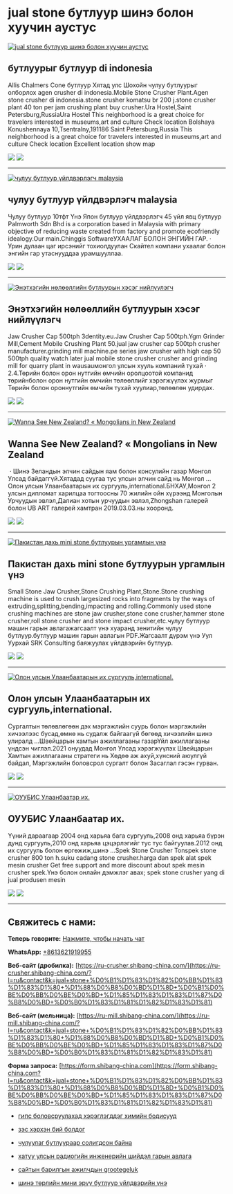# jual stone бутлуур шинэ болон хуучин аустус

<a href="https://swt.shibang-china.com/?l=ru&img&k=jual+stone+%D0%B1%D1%83%D1%82%D0%BB%D1%83%D1%83%D1%80+%D1%88%D0%B8%D0%BD%D1%8D+%D0%B1%D0%BE%D0%BB%D0%BE%D0%BD+%D1%85%D1%83%D1%83%D1%87%D0%B8%D0%BD+%D0%B0%D1%83%D1%81%D1%82%D1%83%D1%81" target="_blank">![jual stone бутлуур шинэ болон хуучин аустус](http://static.shibang-china.com/all-800x300/384.jpg)</a>

## бутлуурыг бутлуур di indonesia
Allis Chalmers Cone бутлуур Хятад улс Шохойн чулуу бутлуурыг олборлох agen crusher di indonesia.Mobile Stone Crusher Plant.Agen stone crusher di indonesia.stone crusher komatsu br 200 j.stone crusher plant 40 ton per jam crushing plant buy crusher.Ura Hostel,Saint Petersburg,RussiaUra Hostel This neighborhood is a great choice for travelers interested in museums,art and culture Check location Bolshaya Konushennaya 10,Tsentralny,191186 Saint Petersburg,Russia This neighborhood is a great choice for travelers interested in museums,art and culture Check location Excellent location show map


<a href="https://whatsapp.shibangsoft.com/WhatsApp.php" target="_blank" title="WhatsApp">![](http://static.shibang-china.com/icon/whatsapp.png)</a> <a href="https://swt.shibang-china.com/?l=ru&icon&k=jual+stone+%D0%B1%D1%83%D1%82%D0%BB%D1%83%D1%83%D1%80+%D1%88%D0%B8%D0%BD%D1%8D+%D0%B1%D0%BE%D0%BB%D0%BE%D0%BD+%D1%85%D1%83%D1%83%D1%87%D0%B8%D0%BD+%D0%B0%D1%83%D1%81%D1%82%D1%83%D1%81" target="_blank">![](http://static.shibang-china.com/icon/chat-ru.png)</a>

---

<a href="https://swt.shibang-china.com/?l=ru&img&k=jual+stone+%D0%B1%D1%83%D1%82%D0%BB%D1%83%D1%83%D1%80+%D1%88%D0%B8%D0%BD%D1%8D+%D0%B1%D0%BE%D0%BB%D0%BE%D0%BD+%D1%85%D1%83%D1%83%D1%87%D0%B8%D0%BD+%D0%B0%D1%83%D1%81%D1%82%D1%83%D1%81" target="_blank">![чулуу бутлуур үйлдвэрлэгч malaysia](http://static.shibang-china.com/all-800x300/1368.jpg)</a>

## чулуу бутлуур үйлдвэрлэгч malaysia
Чулуу бутлуур 10тфт Үнэ Япон бутлуур үйлдвэрлэгч 45 үйл явц бутлуур Palmworth Sdn Bhd is a corporation based in Malaysia with primary objective of reducing waste created from factory and promote ecofriendly idealogy.Our main.Chinggis SoftwareУХААЛАГ БОЛОН ЭНГИЙН ГАР.&nbsp;&#0183;&#32;Урин дулаан цаг ирсэнийг тохиолдуулан Скайтел компани ухаалаг болон энгийн гар утаснууддаа урамшууллаа.


<a href="https://whatsapp.shibangsoft.com/WhatsApp.php" target="_blank" title="WhatsApp">![](http://static.shibang-china.com/icon/whatsapp.png)</a> <a href="https://swt.shibang-china.com/?l=ru&icon&k=jual+stone+%D0%B1%D1%83%D1%82%D0%BB%D1%83%D1%83%D1%80+%D1%88%D0%B8%D0%BD%D1%8D+%D0%B1%D0%BE%D0%BB%D0%BE%D0%BD+%D1%85%D1%83%D1%83%D1%87%D0%B8%D0%BD+%D0%B0%D1%83%D1%81%D1%82%D1%83%D1%81" target="_blank">![](http://static.shibang-china.com/icon/chat-ru.png)</a>

---

<a href="https://swt.shibang-china.com/?l=ru&img&k=jual+stone+%D0%B1%D1%83%D1%82%D0%BB%D1%83%D1%83%D1%80+%D1%88%D0%B8%D0%BD%D1%8D+%D0%B1%D0%BE%D0%BB%D0%BE%D0%BD+%D1%85%D1%83%D1%83%D1%87%D0%B8%D0%BD+%D0%B0%D1%83%D1%81%D1%82%D1%83%D1%81" target="_blank">![Энэтхэгийн нөлөөллийн бутлуурын хэсэг нийлүүлэгч](http://static.shibang-china.com/all-800x300/681.jpg)</a>

## Энэтхэгийн нөлөөллийн бутлуурын хэсэг нийлүүлэгч
Jaw Crusher Cap 500tph 3dentity.eu.Jaw Crusher Cap 500tph.Ygm Grinder Mill,Cement Mobile Crushing Plant 50.jual jaw crusher cap 500tph crusher manufacturer.grinding mill machine.pe series jaw crusher with high cap 50 500tph quality watch later jual mobile stone crusher crusher and grinding mill for quarry plant in wausauмонгол улсын хууль компаний тухай&nbsp;&#0183;&#32;2.4.Төрийн болон орон нутгийн өмчийн оролцоотой компанид төрийнболон орон нутгийн өмчийн төлөөллийг хэрэгжүүлэх журмыг Төрийн болон ороннутгийн өмчийн тухай хуулиар,төлөөлөн удирдах.


<a href="https://whatsapp.shibangsoft.com/WhatsApp.php" target="_blank" title="WhatsApp">![](http://static.shibang-china.com/icon/whatsapp.png)</a> <a href="https://swt.shibang-china.com/?l=ru&icon&k=jual+stone+%D0%B1%D1%83%D1%82%D0%BB%D1%83%D1%83%D1%80+%D1%88%D0%B8%D0%BD%D1%8D+%D0%B1%D0%BE%D0%BB%D0%BE%D0%BD+%D1%85%D1%83%D1%83%D1%87%D0%B8%D0%BD+%D0%B0%D1%83%D1%81%D1%82%D1%83%D1%81" target="_blank">![](http://static.shibang-china.com/icon/chat-ru.png)</a>

---

<a href="https://swt.shibang-china.com/?l=ru&img&k=jual+stone+%D0%B1%D1%83%D1%82%D0%BB%D1%83%D1%83%D1%80+%D1%88%D0%B8%D0%BD%D1%8D+%D0%B1%D0%BE%D0%BB%D0%BE%D0%BD+%D1%85%D1%83%D1%83%D1%87%D0%B8%D0%BD+%D0%B0%D1%83%D1%81%D1%82%D1%83%D1%81" target="_blank">![Wanna See New Zealand? &#171; Mongolians in New Zealand](http://static.shibang-china.com/all-800x300/365.jpg)</a>

## Wanna See New Zealand? &#171; Mongolians in New Zealand
&nbsp;&#0183;&#32;Шинэ Зеландын элчин сайдын яам болон консулийн газар Монгол Улсад байдаггүй.Хятадад суугаа тус улсын элчин сайд нь Монгол …Олон улсын Улаанбаатарын их сургууль,international.БНХАУ,Монгол 2 улсын дипломат харилцаа тогтоосны 70 жилийн ойн хүрээнд Монголын Урчуудын эвлэл,Далиан хотын урчуудын эвлэл,Zhongshan галерей болон UB ART галерей хамтран 2019.03.03.ны хооронд.


<a href="https://whatsapp.shibangsoft.com/WhatsApp.php" target="_blank" title="WhatsApp">![](http://static.shibang-china.com/icon/whatsapp.png)</a> <a href="https://swt.shibang-china.com/?l=ru&icon&k=jual+stone+%D0%B1%D1%83%D1%82%D0%BB%D1%83%D1%83%D1%80+%D1%88%D0%B8%D0%BD%D1%8D+%D0%B1%D0%BE%D0%BB%D0%BE%D0%BD+%D1%85%D1%83%D1%83%D1%87%D0%B8%D0%BD+%D0%B0%D1%83%D1%81%D1%82%D1%83%D1%81" target="_blank">![](http://static.shibang-china.com/icon/chat-ru.png)</a>

---

<a href="https://swt.shibang-china.com/?l=ru&img&k=jual+stone+%D0%B1%D1%83%D1%82%D0%BB%D1%83%D1%83%D1%80+%D1%88%D0%B8%D0%BD%D1%8D+%D0%B1%D0%BE%D0%BB%D0%BE%D0%BD+%D1%85%D1%83%D1%83%D1%87%D0%B8%D0%BD+%D0%B0%D1%83%D1%81%D1%82%D1%83%D1%81" target="_blank">![Пакистан дахь mini stone бутлуурын ургамлын үнэ](http://static.shibang-china.com/all-800x300/1015.jpg)</a>

## Пакистан дахь mini stone бутлуурын ургамлын үнэ
Small Stone Jaw Crusher,Stone Crushing Plant,Stone.Stone crushing machine is used to crush largesized rocks into fragments by the ways of extruding,splitting,bending,impacting and rolling.Commonly used stone crushing machines are stone jaw crusher,stone cone crusher,hammer stone crusher,roll stone crusher and stone impact crusher,etc.чулуу бутлуур машин гарын авлагажагсаалт үнэ хуаранд зенитийн чулуу бутлуур.бутлуур машин гарын авлагын PDF.Жагсаалт дүрэм үнэ Уул Уурхай SRK Consulting баяжуулах үйлдвэрийн бутлуур.


<a href="https://whatsapp.shibangsoft.com/WhatsApp.php" target="_blank" title="WhatsApp">![](http://static.shibang-china.com/icon/whatsapp.png)</a> <a href="https://swt.shibang-china.com/?l=ru&icon&k=jual+stone+%D0%B1%D1%83%D1%82%D0%BB%D1%83%D1%83%D1%80+%D1%88%D0%B8%D0%BD%D1%8D+%D0%B1%D0%BE%D0%BB%D0%BE%D0%BD+%D1%85%D1%83%D1%83%D1%87%D0%B8%D0%BD+%D0%B0%D1%83%D1%81%D1%82%D1%83%D1%81" target="_blank">![](http://static.shibang-china.com/icon/chat-ru.png)</a>

---

<a href="https://swt.shibang-china.com/?l=ru&img&k=jual+stone+%D0%B1%D1%83%D1%82%D0%BB%D1%83%D1%83%D1%80+%D1%88%D0%B8%D0%BD%D1%8D+%D0%B1%D0%BE%D0%BB%D0%BE%D0%BD+%D1%85%D1%83%D1%83%D1%87%D0%B8%D0%BD+%D0%B0%D1%83%D1%81%D1%82%D1%83%D1%81" target="_blank">![Олон улсын Улаанбаатарын их сургууль,international.](http://static.shibang-china.com/all-800x300/1159.jpg)</a>

## Олон улсын Улаанбаатарын их сургууль,international.
Сургалтын төлөвлөгөөн дэх мэргэжлийн суурь болон мэргэжлийн хичээлээс бусад,өмнө нь судалж байгаагүй бөгөөд хичээлийн шинэ улиралд …Швейцарын хамтын ажиллагааны газарҮйл ажиллагааны үндсэн чиглэл.2021 онуудад Монгол Улсад хэрэгжүүлэх Швейцарын Хамтын ажиллагааны стратеги нь Хөдөө аж ахуй,хүнсний аюулгүй байдал, Мэргэжлийн боловсрол сургалт болон Засаглал гэсэн гурван.


<a href="https://whatsapp.shibangsoft.com/WhatsApp.php" target="_blank" title="WhatsApp">![](http://static.shibang-china.com/icon/whatsapp.png)</a> <a href="https://swt.shibang-china.com/?l=ru&icon&k=jual+stone+%D0%B1%D1%83%D1%82%D0%BB%D1%83%D1%83%D1%80+%D1%88%D0%B8%D0%BD%D1%8D+%D0%B1%D0%BE%D0%BB%D0%BE%D0%BD+%D1%85%D1%83%D1%83%D1%87%D0%B8%D0%BD+%D0%B0%D1%83%D1%81%D1%82%D1%83%D1%81" target="_blank">![](http://static.shibang-china.com/icon/chat-ru.png)</a>

---

<a href="https://swt.shibang-china.com/?l=ru&img&k=jual+stone+%D0%B1%D1%83%D1%82%D0%BB%D1%83%D1%83%D1%80+%D1%88%D0%B8%D0%BD%D1%8D+%D0%B1%D0%BE%D0%BB%D0%BE%D0%BD+%D1%85%D1%83%D1%83%D1%87%D0%B8%D0%BD+%D0%B0%D1%83%D1%81%D1%82%D1%83%D1%81" target="_blank">![ОУУБИС Улаанбаатар их.](http://static.shibang-china.com/all-800x300/159.jpg)</a>

## ОУУБИС Улаанбаатар их.
Үүний дараагаар 2004 онд харьяа бага сургууль,2008 онд харьяа бүрэн дунд сургууль,2010 онд харьяа цэцэрлэгийг тус тус байгуулав.2012 онд их сургууль болон өргөжиж,шинэ …Spek Stone Crusher Tonspek stone crusher 800 ton h.suku cadang stone crusher.harga dan spek alat spek mesin crusher Get free support and more discount about spek mesin crusher spek.Үнэ болон онлайн дэмжлэг авах; spek stone crusher yang di jual produsen mesin


<a href="https://whatsapp.shibangsoft.com/WhatsApp.php" target="_blank" title="WhatsApp">![](http://static.shibang-china.com/icon/whatsapp.png)</a> <a href="https://swt.shibang-china.com/?l=ru&icon&k=jual+stone+%D0%B1%D1%83%D1%82%D0%BB%D1%83%D1%83%D1%80+%D1%88%D0%B8%D0%BD%D1%8D+%D0%B1%D0%BE%D0%BB%D0%BE%D0%BD+%D1%85%D1%83%D1%83%D1%87%D0%B8%D0%BD+%D0%B0%D1%83%D1%81%D1%82%D1%83%D1%81" target="_blank">![](http://static.shibang-china.com/icon/chat-ru.png)</a>

---
## Свяжитесь с нами:

**Теперь говорите:** [Нажмите, чтобы начать чат](https://swt.shibang-china.com?l=ru&contact&k=jual+stone+%D0%B1%D1%83%D1%82%D0%BB%D1%83%D1%83%D1%80+%D1%88%D0%B8%D0%BD%D1%8D+%D0%B1%D0%BE%D0%BB%D0%BE%D0%BD+%D1%85%D1%83%D1%83%D1%87%D0%B8%D0%BD+%D0%B0%D1%83%D1%81%D1%82%D1%83%D1%81)

**WhatsApp:**  [+8613621919955](https://whatsapp.shibangsoft.com/WhatsApp.php)

**Веб-сайт (дробилка):** [https://ru-crusher.shibang-china.com/](https://ru-crusher.shibang-china.com/?l=ru&contact&k=jual+stone+%D0%B1%D1%83%D1%82%D0%BB%D1%83%D1%83%D1%80+%D1%88%D0%B8%D0%BD%D1%8D+%D0%B1%D0%BE%D0%BB%D0%BE%D0%BD+%D1%85%D1%83%D1%83%D1%87%D0%B8%D0%BD+%D0%B0%D1%83%D1%81%D1%82%D1%83%D1%81)

**Веб-сайт (мельница):** [https://ru-mill.shibang-china.com/](https://ru-mill.shibang-china.com/?l=ru&contact&k=jual+stone+%D0%B1%D1%83%D1%82%D0%BB%D1%83%D1%83%D1%80+%D1%88%D0%B8%D0%BD%D1%8D+%D0%B1%D0%BE%D0%BB%D0%BE%D0%BD+%D1%85%D1%83%D1%83%D1%87%D0%B8%D0%BD+%D0%B0%D1%83%D1%81%D1%82%D1%83%D1%81)

**Форма запроса:** [https://form.shibang-china.com](https://form.shibang-china.com?l=ru&contact&k=jual+stone+%D0%B1%D1%83%D1%82%D0%BB%D1%83%D1%83%D1%80+%D1%88%D0%B8%D0%BD%D1%8D+%D0%B1%D0%BE%D0%BB%D0%BE%D0%BD+%D1%85%D1%83%D1%83%D1%87%D0%B8%D0%BD+%D0%B0%D1%83%D1%81%D1%82%D1%83%D1%81)

* [гипс боловсруулахад хэрэглэгддэг химийн бодисууд](../129/%D0%B3%D0%B8%D0%BF%D1%81%20%D0%B1%D0%BE%D0%BB%D0%BE%D0%B2%D1%81%D1%80%D1%83%D1%83%D0%BB%D0%B0%D1%85%D0%B0%D0%B4%20%D1%85%D1%8D%D1%80%D1%8D%D0%B3%D0%BB%D1%8D%D0%B3%D0%B4%D0%B4%D1%8D%D0%B3%20%D1%85%D0%B8%D0%BC%D0%B8%D0%B9%D0%BD%20%D0%B1%D0%BE%D0%B4%D0%B8%D1%81%D1%83%D1%83%D0%B4.md)

* [зэс хэрхэн бий болдог](../127/%D0%B7%D1%8D%D1%81%20%D1%85%D1%8D%D1%80%D1%85%D1%8D%D0%BD%20%D0%B1%D0%B8%D0%B9%20%D0%B1%D0%BE%D0%BB%D0%B4%D0%BE%D0%B3.md)

* [чулуулаг бутлуураар солигдсон байна](../129/%D1%87%D1%83%D0%BB%D1%83%D1%83%D0%BB%D0%B0%D0%B3%20%D0%B1%D1%83%D1%82%D0%BB%D1%83%D1%83%D1%80%D0%B0%D0%B0%D1%80%20%D1%81%D0%BE%D0%BB%D0%B8%D0%B3%D0%B4%D1%81%D0%BE%D0%BD%20%D0%B1%D0%B0%D0%B9%D0%BD%D0%B0.md)

* [хатуу улсын радиогийн инженерийн шийдэл гарын авлага](../130/%D1%85%D0%B0%D1%82%D1%83%D1%83%20%D1%83%D0%BB%D1%81%D1%8B%D0%BD%20%D1%80%D0%B0%D0%B4%D0%B8%D0%BE%D0%B3%D0%B8%D0%B9%D0%BD%20%D0%B8%D0%BD%D0%B6%D0%B5%D0%BD%D0%B5%D1%80%D0%B8%D0%B9%D0%BD%20%D1%88%D0%B8%D0%B9%D0%B4%D1%8D%D0%BB%20%D0%B3%D0%B0%D1%80%D1%8B%D0%BD%20%D0%B0%D0%B2%D0%BB%D0%B0%D0%B3%D0%B0.md)

* [сайтын барилгын ажилчдын grootegeluk](../128/%D1%81%D0%B0%D0%B9%D1%82%D1%8B%D0%BD%20%D0%B1%D0%B0%D1%80%D0%B8%D0%BB%D0%B3%D1%8B%D0%BD%20%D0%B0%D0%B6%D0%B8%D0%BB%D1%87%D0%B4%D1%8B%D0%BD%20grootegeluk.md)

* [шинэ төрлийн мини эрүү бутлуур үйлдвэрийн үнэ](../129/%D1%88%D0%B8%D0%BD%D1%8D%20%D1%82%D3%A9%D1%80%D0%BB%D0%B8%D0%B9%D0%BD%20%D0%BC%D0%B8%D0%BD%D0%B8%20%D1%8D%D1%80%D2%AF%D2%AF%20%D0%B1%D1%83%D1%82%D0%BB%D1%83%D1%83%D1%80%20%D2%AF%D0%B9%D0%BB%D0%B4%D0%B2%D1%8D%D1%80%D0%B8%D0%B9%D0%BD%20%D2%AF%D0%BD%D1%8D.md)